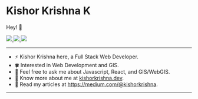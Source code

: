 # Kishor Krishna K

Hey! :wave:

<p>
  <a href="https://twitter.com/kishorcodes">
    <img src="https://img.shields.io/badge/-@kishorcodes-1ca0f1?style=flat-square&labelColor=1ca0f1&logo=twitter&logoColor=white&link=https://twitter.com/kishorcodes">
   </a>

  <a href="https://www.linkedin.com/in/kishorkrishnak/">
    <img src="https://img.shields.io/badge/-kishorkrishnak-blue?style=flat-square&logo=Linkedin&logoColor=white&link=https://www.linkedin.com/in/kishorkrishnak/">
  </a>
   <a href="mailto:kishorkrishnak2004@gmail.com">
    <img src="https://img.shields.io/badge/-kishorkrishnak2004@gmail.com-c14438?style=flat-square&logo=Gmail&logoColor=white&link=mailto:kishorkrishnak2004@gmail.com">
   </a>
</p>
    
-------
-  ⚡ Kishor Krishna here, a Full Stack Web Developer. 
-  🍀 Interested in Web Development and GIS.
-  💭 Feel free to ask me about Javascript, React, and GIS/WebGIS.
-  🍎 Know more about me at [kishorkrishna.dev](https://kishorkrishna.dev).
-  🍿 Read my articles at https://medium.com/@kishorkrishna. 
-------







